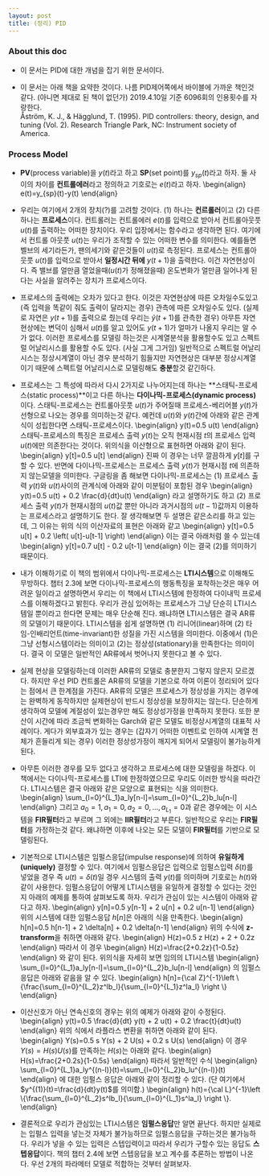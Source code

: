 ```yaml
---
layout: post
title: (정리) PID
---
```


### About this doc 
- 이 문서는 PID에 대한 개념을 잡기 위한 문서이다. 

- 이 문서는 아래 책을 요약한 것이다. 나름 PID제어쪽에서 바이블에 가까운 책인것 같다. (아니면 제대로 된 책이 없던가) 2019.4.10일 기준 6096회의 인용횟수를 자랑한다. <br/>
Åström, K. J., \& Hägglund, T. (1995). PID controllers: theory, design, and tuning (Vol. 2). Research Triangle Park, NC: Instrument society of America.

### Process Model 

- **PV**(process variable)을 $y(t)$라고 하고 **SP**(set point)를 $y_{sp}(t)$라고 하자. 둘 사이의 차이를 **컨트롤에러**라고 정의하고 기호로는 $e(t)$라고 하자.
\begin{align}
e(t)=y_{sp}(t)-y(t)
\end{align}

- 우리는 여기에서 2개의 장치(?)를 고려할 것이다. (1) 하나는 **컨르롤러**이고 (2) 다른 하나는 **프로세스**이다. 컨트롤러는 컨트롤에러 $e(t)$를 입력으로 받아서 컨트롤아웃풋 $u(t)$를 출력하는 어떠한 장치이다. 우리 입장에서는 함수라고 생각하면 된다. 여기에서 컨트롤 아웃풋 $u(t)$는 우리가 조작할 수 있는 어떠한 변수를 의미한다. 예를들면 벨브의 세기라든가, 팬의세기와 같은것들이 $u(t)$로 측정된다.  프로세스는 컨트롤아웃풋 $u(t)$를 입력으로 받아서 **일정시간 뒤에** $y(t+1)$을 출력한다. 이건 자연현상이다. 즉 밸브를 얼만큼 열었을때($u(t)$가 정해졌을때) 온도변화가 얼만큼 일어나게 된다는 사실을 알려주는 장치가 프로세스이다.  

- 프로세스의 출력에는 오차가 있다고 한다. 이것은 자연현상에 따른 오차일수도있고 (즉 입력을 똑같이 줘도 출력이 달라지는 경우) 관측에 따른 오차일수도 있다. (실제로 자연은 $y(t+1)$를 출력으로 줬는데 우리는 $\tilde y(t+1)$를 관측한 경우) 아무튼 자연현상에는 변덕이 심해서 $u(t)$를 알고 있어도 $y(t+1)$가 얼마가 나올지 우리는 알 수가 없다. 이러한 프로세스를 모델링 하는것은 시계열분석을 활용할수도 있고 스펙트럴 어날리시스를 활용할 수도 있다. (사실 그게 그거임) 일반적으로 스펙트럴 어날리시스는 정상시계열이 아닌 경우 분석하기 힘들지만 자연현상은 대부분 정상시계열이기 때문에 스펙트럴 어날리시스로 모델링해도 **충분**할것 같긴하다. 

- 프로세스는 그 특성에 따라서 다시 2가지로 나누어지는데 하나는 **스태틱-프로세스(static process)**이고 다른 하나는 **다이나믹-프로세스(dynamic process)** 이다. 스태틱-프로세스는 컨트롤아웃풋 $u(t)$가 주어질때 프로세스-베리어블 $y(t)$가 선형으로 나오는 경우를 의미하는것 같다. 예컨데 $u(t)$와 $y(t)$간에 아래와 같은 관계식이 성립한다면 스태틱-프로세스이다.
\begin{align}
y(t)=0.5 u(t) 
\end{align}
스태틱-프로세스의 특징은 프로세스 출력 $y(t)$는 오직 현재시점 $t$의 프로세스 입력 $u(t)$에만 의존한다는 것이다. 위의식을 이산형으로 표현하면 아래와 같이 된다. 
\begin{align}
y[t]=0.5 u[t]
\end{align}
진짜 이 경우는 너무 깔끔하게 $y[t]$를 구할 수 있다. 반면에 다이나믹-프로세스는 프로세스 출력 $y(t)$가 현재시점 $t$에 의존하지 않는모델을 의미한다. 구글링을 좀 해보면 다이나믹-프로세스는 (1) 프로세스 출력 $y(t)$와 $u(t)$사이의 관계식에 아래와 같이 미분텀이 포함된 경우 
\begin{align}
y(t)=0.5 u(t) + 0.2 \frac{d}{dt}u(t)
\end{align}
라고 설명하기도 하고 (2) 프로세스 출력 $y(t)$가 현재시점의 $u(t)$값 뿐만 아니라 과거시점의 $u(t-1)$값까지 이용하는 프로세스라고 설명하기도 한다. 잘 생각해보면 두 설명은 같은소리를 하고 있는데, 그 이유는 위의 식의 이산자료의 표현은 아래와 같고 
\begin{align}
y[t]=0.5 u[t] + 0.2 \left( u[t]-u[t-1] \right) 
\end{align}
이는 결국 아래처럼 쓸 수 있는데 
\begin{align}
y[t]=0.7 u[t] - 0.2 u[t-1] 
\end{align}
이는 결국 (2)를 의미하기 때문이다. 

- 내가 이해하기로 이 책의 범위에서 다이나믹-프로세스는 **LTI시스템**으로 이해해도 무방하다. 챕터 2.3에 보면 다이나믹-프로세스의 행동특징을 포착하는것은 매우 어려운 일이라고 설명하면서 우리는 이 책에서 LTI시스템에 한정하여 다이내믹 프로세스를 이해하겠다고 밝힌다. 우리가 관심 있어하는 프로세스가 그냥 단순히 LTI시스템일 뿐이라고 한다면 문제는 매우 단순해 진다. 왜냐하면 LTI시스템은 결국 AR류의 모델이기 때문이다. LTI시스템을 쉽게 설명하면 (1) 리니어(linear)하며 (2) 타임-인배리언트(time-invariant)한 성질을 가진 시스템을 의미한다. 이중에서 (1)은 그냥 선형시스템이라는 의미이고 (2)는 정상성(stationary)을 만족한다는 의미이다. 결국 이 모델은 일반적인 AR류에서 벗어나지 못한다고 볼 수 있다. 

- 실제 현상을 모델링하는데 이러한 AR류의 모델로 충분한지 그렇지 않은지 모르겠다. 하지만 우선 PID 컨트롤은 AR류의 모델을 기본으로 하여 이론이 정리되어 있다는 점에서 큰 한계점을 가진다. AR류의 모델은 프로세스가 정상성을 가지는 경우에는 완벽하게 동작하지만 실제현상이 반드시 정상성을 보장하지는 않는다. 단순하게 생각하여 모델에 계절성이 있는경우만 해도 정상성가정을 만족하지 못한다. 또한 분산이 시간에 따라 조금씩 변화하는 Garch와 같은 모델도 비정상시계열의 대표적 사례이다. 게다가 외부효과가 있는 경우는 (갑자기 어떠한 이벤트로 인하여 시계열 전체가 흔들리게 되는 경우) 이러한 정상성가정이 깨지게 되어서 모델링이 불가능하게 된다. 

- 아무튼 이러한 경우를 모두 없다고 생각하고 프로세스에 대한 모델링을 하겠다. 이 책에서는 다이나믹-프로세스를 LTI에 한정하였으므로 우리도 이러한 방식을 따라간다. LTI시스템은 결국 아래와 같은 모양으로 표현되는 식을 의미한다. 
\begin{align}
\sum_{l=0}^{L_1}a_ly[n-l]=\sum_{l=0}^{L_2}b_lu[n-l]
\end{align}
그리고 $a_0=1,a_1=0,a_2=0,\dots,a_{L_1}=0$과 같은 경우에는 이 시스템을 **FIR필터**라고 부르며 그 외에는 **IIR필터**라고 부른다. 일반적으로 우리는 **FIR필터**를 가정하는것 같다. 왜냐하면 이후에 나오는 모든 모델이 **FIR필터**를 기반으로 모델링된다. 

- 기본적으로 LTI시스템은 임펄스응답(impulse response)에 의하여 **유일하게(uniquely)** 결정할 수 있다. 여기에서 임펄스응답은 입력으로 임펄스입력 $\delta(t)$를 넣었을 경우 즉 $u(t)=\delta(t)$일 경우 시스템의 출력 $y(t)$를 의미하며 기호로는 $h(t)$와 같이 사용한다. 임펄스응답이 어떻게 LTI시스템을 유일하게 결정할 수 있다는 것인지 아래의 예제를 통하여 살펴보도록 하자. 우리가 관심이 있는 시스템이 아래와 같다고 하자. 
\begin{align}
y[n]=0.5 y[n-1] + 2 u[n] + 0.2 u[n-1]
\end{align}
위의 시스템에 대한 임펄스응답 $h[n]$은 아래의 식을 만족한다. 
\begin{align}
h[n]=0.5 h[n-1] + 2 \delta[n] + 0.2 \delta[n-1]
\end{align}
위의 수식에 **z-transform**을 취하면 아래와 같다. 
\begin{align}
H(z)=0.5 z H(z) + 2 + 0.2z
\end{align}
따라서 이 경우 
\begin{align}
H(z)=\frac{2+0.2z}{1-0.5z}
\end{align}
와 같이 된다. 위의식을 자세히 보면 임의의 LTI시스템 
\begin{align}
\sum_{l=0}^{L_1}a_ly[n-l]=\sum_{l=0}^{L_2}b_lu[n-l]
\end{align}
의 임펄스응답은 아래와 같음을 알 수 있다. 
\begin{align}
h[n]={\cal Z}^{-1}\left \\{\frac{\sum_{l=0}^{L_2}z^lb_l}{\sum_{l=0}^{L_1}z^la_l} \right \\}
\end{align}

- 이산신호가 아닌 연속신호의 경우는 위의 예제가 아래와 같이 수정된다. 
\begin{align}
y(t)=0.5 \frac{d}{dt} y(t) + 2 u(t) + 0.2 \frac{t}{dt}u(t)
\end{align}
위의 식에서 라플라스 변환을 취하면 아래와 같이 된다. 
\begin{align}
Y(s)=0.5 s Y(s) + 2 U(s) + 0.2 s U(s)
\end{align}
이 경우 $Y(s)=H(s)U(s)$를 만족하는 $H(s)$는 아래와 같다. 
\begin{align}
H(s)=\frac{2+0.2s}{1-0.5s}
\end{align}
따라서 일반적인 수식 
\begin{align}
\sum_{l=0}^{L_1}a_ly^{(n-l)}(t)=\sum_{l=0}^{L_2}b_lu^{(n-l)}(t)
\end{align}
에 대한 임펄스 응답은 아래와 같이 정리할 수 있다. (단 여기에서 $y^{(1)}(t)=\frac{d}{dt}y(t)$를 의미함.) 
\begin{align}
h(t)={\cal L}^{-1}\left \\{\frac{\sum_{l=0}^{L_2}s^lb_l}{\sum_{l=0}^{L_1}s^la_l} \right \\}.
\end{align}

- 결론적으로 우리가 관심있는 LTI시스템은 **임펄스응답**만 알면 끝난다. 하지만 실제로는 입펄스 입력을 넣는것 자체가 불가능하므로 임펄스응답을 구하는것은 불가능하다. 우리가 넣을 수 있는 입력은 스텝입력이고 따라서 우리가 구할수 있는 응답도 **스텝응답**이다. 책의 챕터 2.4에 보면 스텝응답을 보고 계수를 추론하는 방법이 나온다. 우선 2개의 파라메터 모델로 적합하는 것부터 살펴보자. 
